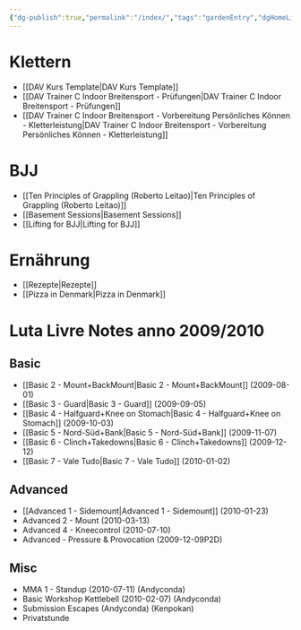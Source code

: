 ```yaml
---
{"dg-publish":true,"permalink":"/index/","tags":"gardenEntry","dgHomeLink":true,"dgPassFrontmatter":false,"dgShowBacklinks":false,"dgShowLocalGraph":true,"dgShowInlineTitle":false}
---
```



# Klettern

- [[DAV Kurs Template|DAV Kurs Template]]
- [[DAV Trainer C Indoor Breitensport - Prüfungen|DAV Trainer C Indoor Breitensport - Prüfungen]]
- [[DAV Trainer C Indoor Breitensport - Vorbereitung Persönliches Können - Kletterleistung|DAV Trainer C Indoor Breitensport - Vorbereitung Persönliches Können - Kletterleistung]]

# BJJ

- [[Ten Principles of Grappling (Roberto Leitao)|Ten Principles of Grappling (Roberto Leitao)]]
- [[Basement Sessions|Basement Sessions]]
- [[Lifting for BJJ|Lifting for BJJ]]

# Ernährung

- [[Rezepte|Rezepte]]
- [[Pizza in Denmark|Pizza in Denmark]]

# Luta Livre Notes anno 2009/2010

## Basic

- [[Basic 2 - Mount+BackMount|Basic 2 - Mount+BackMount]] (2009-08-01)
- [[Basic 3 - Guard|Basic 3 - Guard]] (2009-09-05)
- [[Basic 4 - Halfguard+Knee on Stomach|Basic 4 - Halfguard+Knee on Stomach]] (2009-10-03)
- [[Basic 5 - Nord-Süd+Bank|Basic 5 - Nord-Süd+Bank]] (2009-11-07)
- [[Basic 6 - Clinch+Takedowns|Basic 6 - Clinch+Takedowns]] (2009-12-12)
- [[Basic 7 - Vale Tudo|Basic 7 - Vale Tudo]] (2010-01-02)

## Advanced

- [[Advanced 1 - Sidemount|Advanced 1 - Sidemount]] (2010-01-23)
- Advanced 2 - Mount (2010-03-13)
- Advanced 4 - Kneecontrol (2010-07-10)
- Advanced - Pressure & Provocation (2009-12-09P2D)

## Misc

- MMA 1 - Standup (2010-07-11) (Andyconda)
- Basic Workshop Kettlebell (2010-02-07) (Andyconda)
- Submission Escapes (Andyconda) (Kenpokan)
- Privatstunde